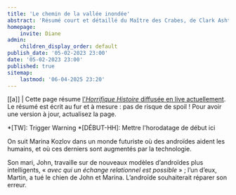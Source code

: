 ```yaml
---
title: 'Le chemin de la vallée inondée'
abstract: 'Résumé court et détaillé du Maître des Crabes, de Clark Ashton Smith !'
homepage:
    invite: Diane
admin:
    children_display_order: default
publish_date: '05-02-2023 23:00'
date: '05-02-2023 23:00'
published: true
sitemap:
    lastmod: '06-04-2025 23:20'
---
```


[[a]]
| Cette page résume [l'_Horrifique Histoire_ diffusée en live actuellement](https://www.twitch.tv/vchabrette). Le résumé est écrit au fur et à mesure : pas de risque de spoil ! Pour avoir une version à jour, actualisez la page.

*[TW]: Trigger Warning
*[DÉBUT-HH]: Mettre l'horodatage de début ici

On suit Marina Kozlov dans un monde futuriste où des androïdes aident les humains, et où ces derniers sont augmentés par la technologie.

Son mari, John, travaille sur de nouveaux modèles d’androïdes plus intelligents, « _avec qui un échange relationnel est possible_ » ; l’un d’eux, Martin, a tué le chien de John et Marina. L’androïde souhaiterait réparer son erreur.